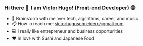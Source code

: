 ### Hi there 👋, I am [Victor Hugo](https://www.linkedin.com/in/victor-hugo-schneider-de-almeida-6003a615b/)! (Front-end Developer) 😁
<!--
**rusty-sj/rusty-sj** is a ✨ _special_ ✨ repository because its `README.md` (this file) appears on your GitHub profile.
Here are some ideas to get you started:

- 🔭 I’m currently working on ...
- 🌱 I’m currently learning ...
- 👯 I’m looking to collaborate on ...
- 🤔 I’m looking for help with ...
- 💬 Ask me about ...
- 📫 How to reach me: ...
- 😄 Pronouns: ...
- ⚡ Fun fact: ...
- 🤔 I’m looking for help with Statistics
- 👯 I’m looking to collaborate on ...
-->
- 💬 Brainstorm with me over tech, algorithms, career, and music 
- 📫 How to reach me: victorhugoschneiderr@gmail.com
- 💻 I really like entrepreneur and business opportunities
- ❤️ In love with Sushi and Japanese Food
<br></br>
